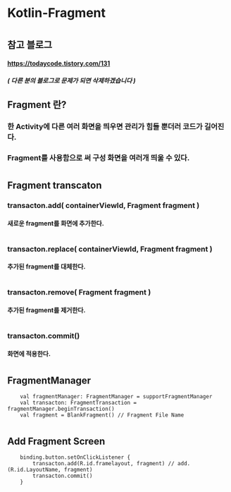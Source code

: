 # Kotlin-Fragment
#  
## 참고 블로그
#### https://todaycode.tistory.com/131
##### ( 다른 분의 블로그로 문제가 되면 삭제하겠습니다 )

## Fragment 란?
### 한 Activity에 다른 여러 화면을 띄우면 관리가 힘들 뿐더러 코드가 길어진다.
### Fragment를 사용함으로 써 구성 화면을 여러개 띄울 수 있다.
#  
#  

## Fragment transcaton
### transacton.add( containerViewId, Fragment fragment )
#### 새로운 fragment를 화면에 추가한다.
#  
#  
### transacton.replace( containerViewId, Fragment fragment )
#### 추가된 fragment를 대체한다.
#  
#  
### transacton.remove( Fragment fragment )
#### 추가된 fragment를 제거한다.
#  
#  
### transacton.commit()
#### 화면에 적용한다.

#  
#  
## FragmentManager
        val fragmentManager: FragmentManager = supportFragmentManager
        val transacton: FragmentTransaction = fragmentManager.beginTransaction()
        val fragment = BlankFragment() // Fragment File Name

#
#

## Add Fragment Screen
        binding.button.setOnClickListener {
            transacton.add(R.id.framelayout, fragment) // add.(R.id.LayoutName, fragment)
            transacton.commit()
        }

#
